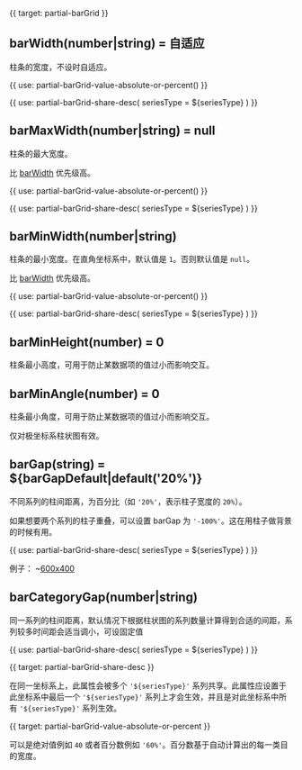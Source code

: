 
{{ target: partial-barGrid }}

## barWidth(number|string) = 自适应

柱条的宽度，不设时自适应。

<ExampleUIControlPercent />

{{ use: partial-barGrid-value-absolute-or-percent() }}

{{ use: partial-barGrid-share-desc(
    seriesType = ${seriesType}
) }}

## barMaxWidth(number|string) = null

柱条的最大宽度。

比 [barWidth](~series-bar.barWidth) 优先级高。

{{ use: partial-barGrid-value-absolute-or-percent() }}

{{ use: partial-barGrid-share-desc(
    seriesType = ${seriesType}
) }}

## barMinWidth(number|string)

柱条的最小宽度。在直角坐标系中，默认值是 `1`。否则默认值是 `null`。

比 [barWidth](~series-bar.barWidth) 优先级高。

{{ use: partial-barGrid-value-absolute-or-percent() }}

{{ use: partial-barGrid-share-desc(
    seriesType = ${seriesType}
) }}

## barMinHeight(number) = 0

柱条最小高度，可用于防止某数据项的值过小而影响交互。

## barMinAngle(number) = 0

柱条最小角度，可用于防止某数据项的值过小而影响交互。

仅对极坐标系柱状图有效。

<ExampleUIControlNumber min="0" />

## barGap(string) = ${barGapDefault|default('20%')}

<ExampleUIControlPercent default="${barGapDefault|default('20%')}"/>

不同系列的柱间距离，为百分比（如 `'20%'`，表示柱子宽度的 `20%`）。

如果想要两个系列的柱子重叠，可以设置 barGap 为 `'-100%'`。这在用柱子做背景的时候有用。

{{ use: partial-barGrid-share-desc(
    seriesType = ${seriesType}
) }}

例子：
~[600x400](${galleryViewPath}doc-example/barGrid-barGap&reset=1&edit=1)

## barCategoryGap(number|string)

<ExampleUIControlPercent />

同一系列的柱间距离，默认情况下根据柱状图的系列数量计算得到合适的间距，系列较多时间距会适当调小，可设固定值

{{ use: partial-barGrid-share-desc(
    seriesType = ${seriesType}
) }}



{{ target: partial-barGrid-share-desc }}

在同一坐标系上，此属性会被多个 `'${seriesType}'` 系列共享。此属性应设置于此坐标系中最后一个 `'${seriesType}'` 系列上才会生效，并且是对此坐标系中所有 `'${seriesType}'` 系列生效。



{{ target: partial-barGrid-value-absolute-or-percent }}

可以是绝对值例如 `40` 或者百分数例如 `'60%'`。百分数基于自动计算出的每一类目的宽度。

